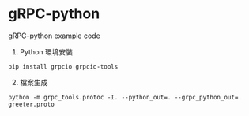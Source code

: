# gRPC-python
gRPC-python example code

1. Python 環境安裝
```
pip install grpcio grpcio-tools
```

2. 檔案生成
```
python -m grpc_tools.protoc -I. --python_out=. --grpc_python_out=. greeter.proto
```